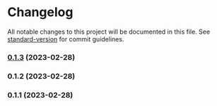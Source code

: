 # Changelog

All notable changes to this project will be documented in this file. See [standard-version](https://github.com/conventional-changelog/standard-version) for commit guidelines.

### [0.1.3](https://github.com/YP522/react-cloud/compare/v0.1.2...v0.1.3) (2023-02-28)

### 0.1.2 (2023-02-28)

### 0.1.1 (2023-02-28)

